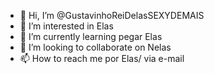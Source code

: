 - 👋 Hi, I’m @GustavinhoReiDelasSEXYDEMAIS
- 👀 I’m interested in Elas
- 🌱 I’m currently learning pegar Elas
- 💞️ I’m looking to collaborate on Nelas
- 📫 How to reach me por Elas/ via e-mail

<!---
GustavinhoReiDelasSEXYDEMAIS/GustavinhoReiDelasSEXYDEMAIS is a ✨ special ✨ repository because its `README.md` (this file) appears on your GitHub profile.
You can click the Preview link to take a look at your changes.
--->
